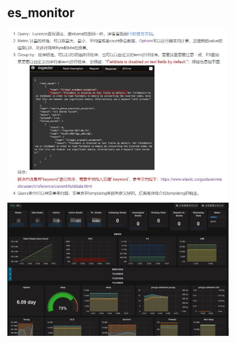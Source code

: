 # es_monitor

<img src="https://github.com/junjun2712/es_monitor/blob/main/2.jpg">


<img src="https://github.com/junjun2712/es_monitor/blob/main/1.jpg">



